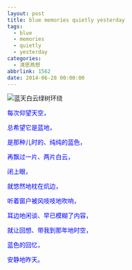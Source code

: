 ```yaml
---
layout: post
title: blue memories quietly yesterday
tags:
  - blue
  - memories
  - quietly
  - yesterday
categories:
  - 清思燕想
abbrlink: 1562
date: 2014-06-28 00:00:00
---
```


<!-- build time:Sat Jun 23 2018 12:05:15 GMT+0800 (中国标准时间) -->

![蓝天白云绿树环绕](http://ww3.sinaimg.cn/large/4eed32f2jw1eh5meusq8gj218g0p0n2f.jpg "蓝天白云绿树环绕，虽然云不够白，感觉也还不错")

<span style="color:#00f">每次仰望天空，</span>

<span style="color:#00f">总希望它是蓝地，</span>

<span style="color:#00f">是那种儿时的、纯纯的蓝色，</span>

<span style="color:#00f">再飘过一片、两片白云，</span>

<span style="color:#00f">闭上眼，</span>

<span style="color:#00f">就悠然地枕在炕边，</span>

<span style="color:#00f">听着窗户被风吱吱地吹响，</span>

<span style="color:#00f">耳边地闲谈、早已模糊了内容，</span>

<span style="color:#00f">就让回想、带我到那年地时空，</span>

<span style="color:#00f">蓝色的回忆，</span>

<span style="color:#00f">安静地昨天。</span>
<!-- rebuild by neat -->